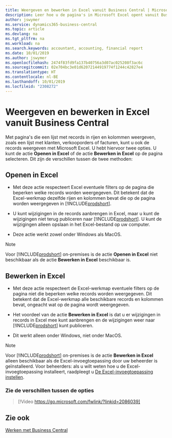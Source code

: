 ```yaml
---
title: Weergeven en bewerken in Excel vanuit Business Central | Microsoft Docs
description: Leer hoe u de pagina's in Microsoft Excel opent vanuit Business Central voor betere gegevensanalyse.
author: jswymer
ms.service: dynamics365-business-central
ms.topic: article
ms.devlang: na
ms.tgt_pltfrm: na
ms.workload: na
ms.search.keywords: accountant, accounting, financial report
ms.date: 10/01/2019
ms.author: jswymer
ms.openlocfilehash: 2474f83fd9fa137b40756a3d07ac025208f3ac6c
ms.sourcegitcommit: 02e704bc3e01d62072144919774f1244c42827e4
ms.translationtype: HT
ms.contentlocale: nl-BE
ms.lasthandoff: 10/01/2019
ms.locfileid: "2308272"
---
```

# <a name="viewing-and-editing-in-excel-from-business-central"></a>Weergeven en bewerken in Excel vanuit Business Central 

Met pagina's die een lijst met records in rijen en kolommen weergeven, zoals een lijst met klanten, verkooporders of facturen, kunt u ook de records weergeven met Microsoft Excel. U hebt hiervoor twee opties. U kunt de actie **Openen in Excel** of de actie **Bewerken in Excel** op de pagina selecteren. Dit zijn de verschillen tussen de twee methoden:  

## <a name="open-in-excel"></a>Openen in Excel

-    Met deze actie respecteert Excel eventuele filters op de pagina die beperken welke records worden weergegeven. Dit betekent dat de Excel-werkmap dezelfde rijen en kolommen bevat die op de pagina worden weergegeven in [!INCLUDE[prodshort](includes/prodshort.md)].

-    U kunt wijzigingen in de records aanbrengen in Excel, maar u kunt de wijzigingen niet terug publiceren naar [!INCLUDE[prodshort](includes/prodshort.md)]. U kunt de wijzigingen alleen opslaan in het Excel-bestand op uw computer. 

-    Deze actie werkt zowel onder Windows als MacOS. 

>[!NOTE]
>Voor [!INCLUDE[prodshort](includes/prodshort.md)] on-premises is de actie **Openen in Excel** niet beschikbaar als de actie **Bewerken in Excel** beschikbaar is.

## <a name="edit-in-excel"></a>Bewerken in Excel

-    Met deze actie respecteert de Excel-werkmap eventuele filters op de pagina niet die beperken welke records worden weergegeven. Dit betekent dat de Excel-werkmap alle beschikbare records en kolommen bevat, ongeacht wat op de pagina wordt weergegeven. 

-    Het voordeel van de actie **Bewerken in Excel** is dat u er wijzigingen in records in Excel mee kunt aanbrengen en de wijzigingen weer naar [!INCLUDE[prodshort](includes/prodshort.md)] kunt publiceren.

-    Dit werkt alleen onder Windows, niet onder MacOS.

>[!NOTE]
>Voor [!INCLUDE[prodshort](includes/prodshort.md)] on-premises is de actie **Bewerken in Excel** alleen beschikbaar als de Excel-invoegtoepassing door uw beheerder is geïnstalleerd. Voor beheerders: als u wilt weten hoe u de Excel-invoegtoepassing installeert, raadpleegt u [De Excel-invoegtoepassing instellen](https://docs.microsoft.com/en-us/dynamics365/business-central/dev-itpro/administration/configuring-excel-addin).

### <a name="see-the-differences-between-the-options"></a>Zie de verschillen tussen de opties 
> [!Video https://go.microsoft.com/fwlink/?linkid=2086039]

## <a name="see-also"></a>Zie ook
[Werken met Business Central](ui-work-product.md)  
